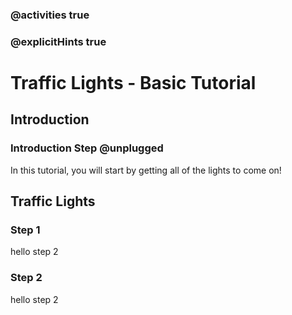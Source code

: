 ### @activities true
### @explicitHints true

# Traffic Lights - Basic Tutorial

## Introduction
### Introduction Step @unplugged
In this tutorial, you will start by getting all of the lights to come on!

## Traffic Lights
### Step 1

hello step 2

### Step 2

hello step 2
